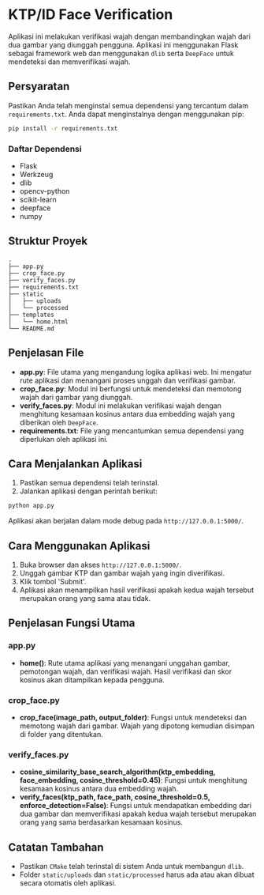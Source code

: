 
# KTP/ID Face Verification

Aplikasi ini melakukan verifikasi wajah dengan membandingkan wajah dari dua gambar yang diunggah pengguna. Aplikasi ini menggunakan Flask sebagai framework web dan menggunakan `dlib` serta `DeepFace` untuk mendeteksi dan memverifikasi wajah.

## Persyaratan

Pastikan Anda telah menginstal semua dependensi yang tercantum dalam `requirements.txt`. Anda dapat menginstalnya dengan menggunakan pip:

```bash
pip install -r requirements.txt
```

### Daftar Dependensi

- Flask
- Werkzeug
- dlib
- opencv-python
- scikit-learn
- deepface
- numpy

## Struktur Proyek

```
.
├── app.py
├── crop_face.py
├── verify_faces.py
├── requirements.txt
├── static
│   ├── uploads
│   └── processed
├── templates
│   └── home.html
└── README.md
```

## Penjelasan File

- **app.py**: File utama yang mengandung logika aplikasi web. Ini mengatur rute aplikasi dan menangani proses unggah dan verifikasi gambar.
- **crop_face.py**: Modul ini berfungsi untuk mendeteksi dan memotong wajah dari gambar yang diunggah.
- **verify_faces.py**: Modul ini melakukan verifikasi wajah dengan menghitung kesamaan kosinus antara dua embedding wajah yang diberikan oleh `DeepFace`.
- **requirements.txt**: File yang mencantumkan semua dependensi yang diperlukan oleh aplikasi ini.

## Cara Menjalankan Aplikasi

1. Pastikan semua dependensi telah terinstal.
2. Jalankan aplikasi dengan perintah berikut:

```bash
python app.py
```

Aplikasi akan berjalan dalam mode debug pada `http://127.0.0.1:5000/`.

## Cara Menggunakan Aplikasi

1. Buka browser dan akses `http://127.0.0.1:5000/`.
2. Unggah gambar KTP dan gambar wajah yang ingin diverifikasi.
3. Klik tombol 'Submit'.
4. Aplikasi akan menampilkan hasil verifikasi apakah kedua wajah tersebut merupakan orang yang sama atau tidak.

## Penjelasan Fungsi Utama

### app.py

- **home()**: Rute utama aplikasi yang menangani unggahan gambar, pemotongan wajah, dan verifikasi wajah. Hasil verifikasi dan skor kosinus akan ditampilkan kepada pengguna.

### crop_face.py

- **crop_face(image_path, output_folder)**: Fungsi untuk mendeteksi dan memotong wajah dari gambar. Wajah yang dipotong kemudian disimpan di folder yang ditentukan.

### verify_faces.py

- **cosine_similarity_base_search_algorithm(ktp_embedding, face_embedding, cosine_threshold=0.45)**: Fungsi untuk menghitung kesamaan kosinus antara dua embedding wajah.
- **verify_faces(ktp_path, face_path, cosine_threshold=0.5, enforce_detection=False)**: Fungsi untuk mendapatkan embedding dari dua gambar dan memverifikasi apakah kedua wajah tersebut merupakan orang yang sama berdasarkan kesamaan kosinus.

## Catatan Tambahan

- Pastikan `CMake` telah terinstal di sistem Anda untuk membangun `dlib`.
- Folder `static/uploads` dan `static/processed` harus ada atau akan dibuat secara otomatis oleh aplikasi.

